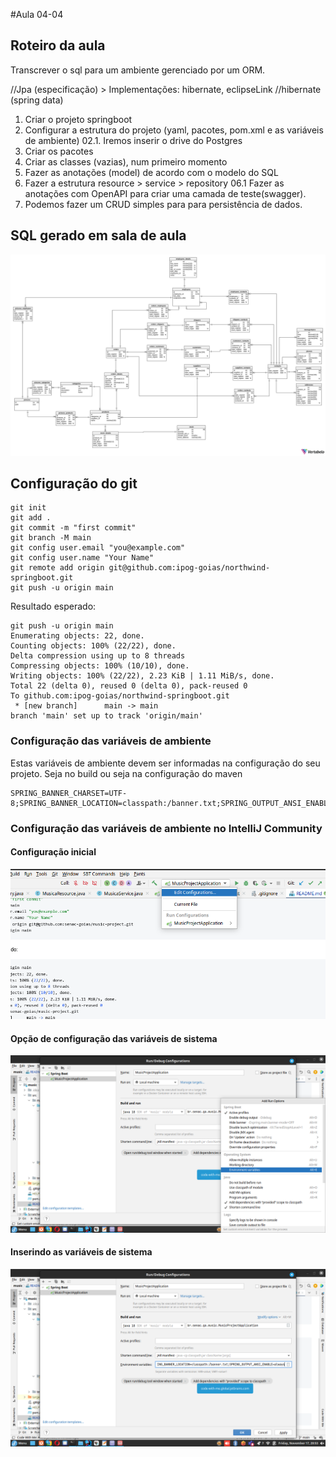 #Aula 04-04

## Roteiro da aula
Transcrever o sql para um ambiente gerenciado por um ORM.

//Jpa (especificação) > Implementações: hibernate, eclipseLink
//hibernate (spring data)

01. Criar o projeto springboot
02. Configurar a estrutura do projeto (yaml, pacotes, pom.xml e as variáveis de ambiente)
    02.1. Iremos inserir o drive do Postgres
03. Criar os pacotes
04. Criar as classes (vazias), num primeiro momento
05. Fazer as anotações (model) de acordo com o modelo do SQL
06. Fazer a estrutura resource > service > repository
    06.1 Fazer as anotações com OpenAPI para criar uma camada de teste(swagger).
07. Podemos fazer um CRUD simples para para persistência de dados.

## SQL gerado em sala de aula
![Projeto NorthWind E-Commerce](./src/main/resources/doc/northwind-v1-2024-04-04_18-54.svg "Title")

## Configuração do git
```shell
git init
git add .
git commit -m "first commit"
git branch -M main
git config user.email "you@example.com"
git config user.name "Your Name"
git remote add origin git@github.com:ipog-goias/northwind-springboot.git
git push -u origin main
```

Resultado esperado:

```shell
git push -u origin main
Enumerating objects: 22, done.
Counting objects: 100% (22/22), done.
Delta compression using up to 8 threads
Compressing objects: 100% (10/10), done.
Writing objects: 100% (22/22), 2.23 KiB | 1.11 MiB/s, done.
Total 22 (delta 0), reused 0 (delta 0), pack-reused 0
To github.com:ipog-goias/northwind-springboot.git
 * [new branch]      main -> main
branch 'main' set up to track 'origin/main'
```

### Configuração das variáveis de ambiente
Estas variáveis de ambiente devem ser informadas na configuração do seu projeto.
Seja no build ou seja na configuração do maven

```
SPRING_BANNER_CHARSET=UTF-8;SPRING_BANNER_LOCATION=classpath:/banner.txt;SPRING_OUTPUT_ANSI_ENABLE=always
```

### Configuração das variáveis de ambiente no IntelliJ Community
#### Configuração inicial
![Alt text](./src/main/resources/doc/image/config01.png)
#### Opção de configuração das variáveis de sistema
![Alt text](./src/main/resources/doc/image/config02.png)
#### Inserindo as variáveis de sistema
![Alt text](./src/main/resources/doc/image/config03.png)
